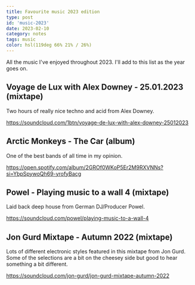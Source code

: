 ```yaml
---
title: Favourite music 2023 edition
type: post
id: 'music-2023'
date: 2023-02-10
category: notes
tags: music
color: hsl(119deg 66% 21% / 26%)
---
```


All the music I've enjoyed throughout 2023. I'll add to this list as the year goes on.

## Voyage de Lux with Alex Downey - 25.01.2023 (mixtape)
Two hours of really nice techno and acid from Alex Downey.

https://soundcloud.com/1btn/voyage-de-lux-with-alex-downey-25012023

## Arctic Monkeys - The Car (album)
One of the best bands of all time in my opinion.

https://open.spotify.com/album/2GROf0WKoP5Er2M9RXVNNs?si=YbpSpywoQh69-yrofyBacg

## Powel - Playing music to a wall 4 (mixtape)
Laid back deep house from German DJ/Producer Powel.

https://soundcloud.com/powel/playing-music-to-a-wall-4


## Jon Gurd Mixtape - Autumn 2022 (mixtape)
Lots of different electronic styles featured in this mixtape from Jon Gurd. Some of the selections are a bit on the cheesey side but good to hear something a bit different.

https://soundcloud.com/jon-gurd/jon-gurd-mixtape-autumn-2022